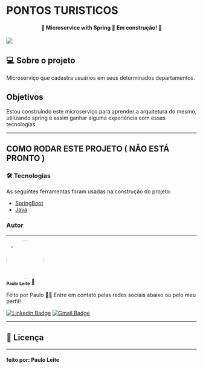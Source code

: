 

<h1>PONTOS TURISTICOS</h1>
<h4 align="center"> 
	🚧  Microservice with Spring 🚀 Em construção!  🚧
</h4>
<img src="https://img.shields.io/static/v1?label=Springboot&message=JAVA&color=green&style=for-the-badge&logo=SPRINGBOOT" />

<!-- <p align="center">
 <a href="#objetivo">Objetivo</a> •
 <a href="#roadmap">Roadmap</a> • 
 <a href="#tecnologias">Tecnologias</a> • 
 <a href="#contribuicao">Contribuição</a> • 
 <a href="#licenc-a">Licença</a> • 
 <a href="#autor">Autor</a>
</p> -->

## 💻 Sobre o projeto

Microserviço que cadastra usuários em seus determinados departamentos.

## Objetivos 

Estou construindo este microserviço para aprender a arquitetura do mesmo, utilizando spring e assim ganhar alguma experiência com essas tecnologias.

---

## COMO RODAR ESTE PROJETO ( NÃO ESTÁ PRONTO )

<!-- # Clone este repositório
$ git clone https://github.com/pjelelhml/pontosTuristicosAPI.git

# Acesse a pasta do projeto no terminal/cmd
$ cd pontos_turisticos

# Instale as dependências - framework utilizado
$ pip install django

# Instale as dependências - para imagens
$ pip install Pillow

# Instale as dependências - parte responsável por APIs
$ pip install restframework

# Execute a aplicação em modo de desenvolvimento
$ python manage.py runserver

# O servidor inciará na porta:8000 - acesse <http://localhost:8000>  -->

### 🛠 Tecnologias

As seguintes ferramentas foram usadas na construção do projeto:

- [SpringBoot](https://docs.spring.io/spring-boot/docs/current/reference/htmlsingle/)
- [Java](https://docs.oracle.com/en/java/)

### Autor
---

<a href="https://github.com/pjelelhml/">
 <img style="border-radius: 50%;" src="https://avatars.githubusercontent.com/u/37052811?v=4" width="100px;" alt=""/>
 <br />
 <sub><b>Paulo Leite</b></sub></a> <a href="https://github.com/pjelelhml" title="">🚀</a>


Feito por Paulo 👋🏽 Entre em contato pelas redes sociais abaixo ou pelo meu perfil!

[![Linkedin Badge](https://img.shields.io/badge/-Paulo-black?style=flat-square&logo=Linkedin&logoColor=white&link=https://www.linkedin.com/in/paulohml/)](https://www.linkedin.com/in/paulohml/) 
[![Gmail Badge](https://img.shields.io/badge/-paulohmleite1@gmail.com-c14438?style=flat-square&logo=Gmail&logoColor=white&link=mailto:paulohmleite1@gmail.com)](paulohmleite1@gmail.com)

---

## 📝 Licença

<!-- Este projeto esta sobe a licença [MIT](./LICENSE). -->

---

#### feito por: Paulo Leite

